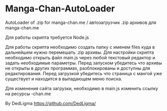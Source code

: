 # Manga-Chan-AutoLoader
AutoLoader of .zip for manga-chan.me / автозагрузчик .zip архивов для manga-chan.me

Для работы скрипта требуется Node.js

Для работы скрипта необходимо создать папку с именем files куда в дальнейшем нужно перемешать .zip архивы.
Для настройки скрипта необходимо открыть файл main.js через любой текстовый редактор и задать необходимые параметры.
Перед запуском убедитесь что архивы не открыты в других программах, разблокированы и доступны для редактирования.
Перед загрузкой убедитесь что страница с мангой уже существует и находится в выпадающем меню поиска.

Для изменения сайта загрузки, необходимо в main.js изменить ссылку на ресурсы -chan.me

By DedLigma
https://github.com/DedLigma/